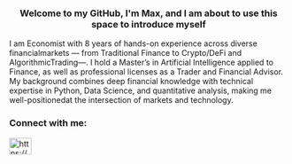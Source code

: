 
<h3 align="center">Welcome to my GitHub, I'm Max, and I am about to use this space to introduce myself </h3>

I am Economist with 8 years of hands-on experience across diverse financialmarkets — from Traditional Finance to Crypto/DeFi and AlgorithmicTrading—. 
I hold a Master’s in Artificial Intelligence applied to Finance, as well as professional licenses as a Trader and Financial Advisor. 
My background combines deep financial knowledge with technical expertise in Python, Data Science, and quantitative analysis, making me well-positionedat the intersection of markets and technology.

<h3 align="left">Connect with me:</h3>
<p align="left">
<a href="https://linkedin.com/in/https://www.linkedin.com/in/zgmaximiliano/" target="blank"><img align="center" src="https://raw.githubusercontent.com/rahuldkjain/github-profile-readme-generator/master/src/images/icons/Social/linked-in-alt.svg" alt="https://www.linkedin.com/in/zgmaximiliano/" height="30" width="40" /></a>
</p>

